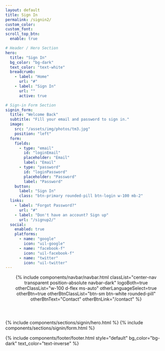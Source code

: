 ```yaml
---
layout: default
title: Sign In
permalink: /signin2/
custom_color:
custom_font: 
scroll_top_btn:
  enable: true

# Header / Hero Section
hero:
  title: "Sign In"
  bg_color: "bg-dark"
  text_color: "text-white"
  breadcrumb:
    - label: "Home"
      url: "#"
    - label: "Sign In"
      url: ""
      active: true

# Sign-in Form Section
signin_form:
  title: "Welcome Back"
  subtitle: "Fill your email and password to sign in."
  image: 
    src: "/assets/img/photos/tm3.jpg"
    position: "left"
  form:
    fields:
      - type: "email"
        id: "loginEmail"
        placeholder: "Email"
        label: "Email"
      - type: "password"
        id: "loginPassword"
        placeholder: "Password"
        label: "Password"
    button:
      label: "Sign In"
      class: "btn-primary rounded-pill btn-login w-100 mb-2"
  links:
    - label: "Forgot Password?"
      url: "#"
    - label: "Don't have an account? Sign up"
      url: "/signup2/"
  social:
    enabled: true
    platforms:
      - name: "google"
        icon: "uil-google"
      - name: "facebook-f"
        icon: "uil-facebook-f"
      - name: "twitter"
        icon: "uil-twitter"
---
```

<div class="content-wrapper">
<header class="wrapper bg-soft-primary">
{% include components/navbar/navbar.html 
    classList="center-nav transparent position-absolute navbar-dark"
    logoBoth=true
    otherClassList="w-100 d-flex ms-auto"
    otherLanguageSelect=true
    otherBtn=true
    otherBtnClassList="btn-sm btn-white rounded-pill"
    otherBtnText="Contact"
    otherBtnLink="/contact"
%}
</header>
<!-- /header -->

{% include components/sections/signin/hero.html %}
{% include components/sections/signin/form.html %}

{% include components/footer/footer.html 
  style="default"
  bg_color="bg-dark"
  text_color="text-inverse"
%}
</div>

